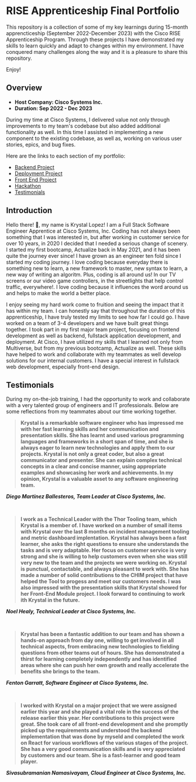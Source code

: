 # RISE Apprenticeship Final Portfolio

This repository is a collection of some of my key learnings during 15-month apprencticeship (September 2022-December 2023) with the Cisco RISE Apprenticeship Program. Through these projects I have demonstrated my skills to learn quickly and adapt to changes within my environment. I have conquered many challenges along the way and it is a pleasure to share this repository. 

Enjoy!

## Overview 

- <b>Host Company: Cisco Systems Inc.</b>
- <b>Duration: Sep 2022 - Dec 2023 </b>

During my time at Cisco Systems, I delivered value not only through improvements to my team's codebase but also added additional functionality as well. In this time I assisted in implementing a new component to the existing codebase, as well as, working on various user stories, epics, and bug fixes.

<p>Here are the links to each section of my portfolio:</p>

- [Backend Project](https://github.com/krystallopez/kl-portfolio/tree/main/Backend%20Project)
- [Deployment Project](https://github.com/krystallopez/kl-portfolio/tree/main/Deployment%20Project)
- [Front End Project](https://github.com/krystallopez/kl-portfolio/tree/main/Front%20End%20Project%20)
- [Hackathon](https://github.com/krystallopez/kl-portfolio/tree/main/Hackathon)
- [Testimonials](https://github.com/krystallopez/kl-portfolio#testimonials)

## Introduction

Hello there! :wave:, my name is Krystal Lopez! I am a Full Stack Software Engineer Apprentice at Cisco Systems, Inc. Coding has not always been something that I was interested in, but after working in customer service for over 10 years, in 2020 I decided that I needed a serious change of scenery. I started my first bootcamp, Actualize back in May 2021, and it has been quite the journey ever since! I have grown as an engineer ten fold since I started my coding journey. I love coding because everyday there is something new to learn, a new framework to master, new syntax to learn, a new way of writing an algoritm. Plus, coding is all around us! In our TV screens or our video game controllers, in the streetlights that help control traffic, everywhere!. I love coding because it influences the word around us and helps to make the world a better place. 

I enjoy seeing my hard work come to fruition and seeing the impact that it has within my team. I can honestly say that throughout the duration of this apprenticeship, I have truly tested my limits to see how far I could go. I have worked on a team of 3-4 developers and we have built great things together.  I took part in my first major team project, focusing on frontend development as well as backend, fullstack application development, and deployment. At Cisco, I have utilized my skills that I learned not only from Multiverse, but from my previous bootcamp, Actualize as well. These skills have helped to work and collaborate with my teammates as well develop solutions for our internal customers. I have a special interest in fullstack web development, especially front-end design. 


## Testimonials

During my on-the-job training, I had the opportunity to work and collaborate with a very talented group of engineers and IT professionals. Below are some reflections from my teammates about our time working together. 
<br>

> <p><b>Krystal is a remarkable software engineer who has impressed me with her fast learning skills and her communication and presentation skills. She has learnt and used various programming languages and frameworks in a short span of time, and she is always eager to learn new technologies and apply them to our projects. Krystal is not only a great coder, but also a great communicator and presenter. She can explain complex technical concepts in a clear and concise manner, using appropriate examples and showcasing her work and achievements. In my opinion, Krystal is a valuable asset to any software engineering team.
</b></p>
<p><b><i>Diego Martinez Ballesteros, Team Leader at Cisco Systems, Inc.</i></b></p>
<br>

> <p><b>I work as a Technical Leader with the Thor Tooling team, which Krystal is a member of. I have worked on a number of small items with Krystal over the last 8 months on incident management tooling and metric dashboard implentation. Krystal has always been a fast learner, she asks the right questions to ensure she understands the tasks and is very adaptable. Her focus on customer service is very strong and she is willing to help customers even when she was still very new to the team and the projects we were working on. Krystal is punctual, contactable, and always pleasant to work with. She has made a number of solid contributions to the CHIM project that have helped the Tool to progess and meet our customers needs. I was also impressed with the presentation skills that Krystal showed for her Front-End Module project. I look forward to continuing to work ith Krystal in the future.</p> 
<p><b><i> Noel Healy, Technical Leader at Cisco Systems, Inc. </i></b></p>
<br>

> <p><b>Krystal has been a fantastic addition to our team and has shown a hands-on approach from day one, willing to get involved in all technical aspects, from embracing new technologies to fielding questions from other teams out of hours. She has demonstrated a thirst for learning completely independently and has identified areas where she can push her own growth and really accelerate the benefits she brings to the team.</b></p>
<p><b><i>Fenton Garratt, Software Engineer at Cisco Systems, Inc.</b></i></p>

<br>

> <p><b>I worked with Krystal on a major project that we were assigned earlier this year and she played a vital role in the success of the release earlier this year. Her contributions to this project were great. She took care of all front-end development and she promptly picked up the requirements and understood the backend implementation that was done by myseld and completed the work on React for various workflows of the various stages of the project. She has a very good communication skills and is very appreciated by customers and our team. She is a fast-learner and good team player.</b></p>
<p><b><i>Sivasubramanian Namasivayam, Cloud Engineer at Cisco Systems, Inc.</b></i></p>